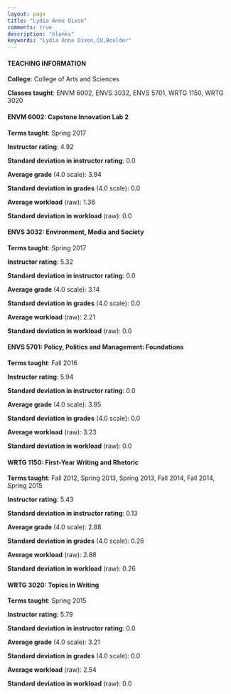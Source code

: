 ```yaml
---
layout: page
title: "Lydia Anne Dixon" 
comments: true
description: "blanks"
keywords: "Lydia Anne Dixon,CU,Boulder"
---
```

<head>
<script src="https://ajax.googleapis.com/ajax/libs/jquery/2.1.3/jquery.min.js"></script>
<script src="https://dl.dropboxusercontent.com/s/pc42nxpaw1ea4o9/highcharts.js?dl=0"></script>
<!-- <script src="../assets/js/highcharts.js"></script> -->
<style type="text/css">@font-face {
	font-family: "Bebas Neue";
	src: url(https://www.filehosting.org/file/details/544349/BebasNeue Regular.otf) format("opentype");
	}
	h1.Bebas { 
		font-family: "Bebas Neue", Verdana, Tahoma;
	}
</style>
</head>
	   
#### TEACHING INFORMATION

**College**: College of Arts and Sciences

**Classes taught**: ENVM 6002, ENVS 3032, ENVS 5701, WRTG 1150, WRTG 3020

#### ENVM 6002: Capstone Innovation Lab 2

**Terms taught**: Spring 2017

**Instructor rating**: 4.92

**Standard deviation in instructor rating**: 0.0

**Average grade** (4.0 scale): 3.94

**Standard deviation in grades** (4.0 scale): 0.0

**Average workload** (raw): 1.36

**Standard deviation in workload** (raw): 0.0

#### ENVS 3032: Environment, Media and Society

**Terms taught**: Spring 2017

**Instructor rating**: 5.32

**Standard deviation in instructor rating**: 0.0

**Average grade** (4.0 scale): 3.14

**Standard deviation in grades** (4.0 scale): 0.0

**Average workload** (raw): 2.21

**Standard deviation in workload** (raw): 0.0

#### ENVS 5701: Policy, Politics and Management: Foundations

**Terms taught**: Fall 2016

**Instructor rating**: 5.94

**Standard deviation in instructor rating**: 0.0

**Average grade** (4.0 scale): 3.85

**Standard deviation in grades** (4.0 scale): 0.0

**Average workload** (raw): 3.23

**Standard deviation in workload** (raw): 0.0

#### WRTG 1150: First-Year Writing and Rhetoric

**Terms taught**: Fall 2012, Spring 2013, Spring 2013, Fall 2014, Fall 2014, Spring 2015

**Instructor rating**: 5.43

**Standard deviation in instructor rating**: 0.13

**Average grade** (4.0 scale): 2.88

**Standard deviation in grades** (4.0 scale): 0.26

**Average workload** (raw): 2.88

**Standard deviation in workload** (raw): 0.26

#### WRTG 3020: Topics in Writing

**Terms taught**: Spring 2015

**Instructor rating**: 5.79

**Standard deviation in instructor rating**: 0.0

**Average grade** (4.0 scale): 3.21

**Standard deviation in grades** (4.0 scale): 0.0

**Average workload** (raw): 2.54

**Standard deviation in workload** (raw): 0.0

